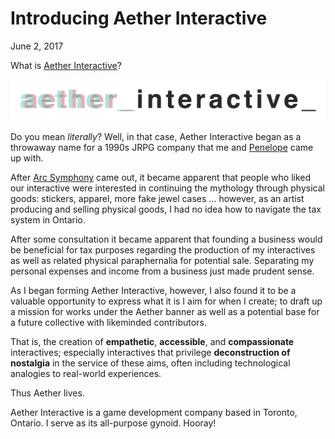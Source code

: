<meta name="description" content="A life update about a new company." />
<meta name="twitter:description" content="A life update about a new company." />
<h1 class="h1-title">Introducing Aether Interactive</h1>
<p class="post-date">
  <time datetime="2017-06-0218:00:00+00:00" itemprop="datePublished">June 2, 2017</time>
</p>

What is [Aether Interactive](http://www.aether.in.net)?

<center><img src="/img/wordmark.png"/></center>

Do you mean *literally*? Well, in that case, Aether Interactive began as a throwaway name for a 1990s JRPG company that me and [Penelope](http://wonderbreath.neocities.org) came up with.

After [Arc Symphony](https://aetherinteractive.itch.io/arc-symphony) came out, it became apparent that people who liked our interactive were interested in continuing the mythology through physical goods: stickers, apparel, more fake jewel cases ... however, as an artist producing and selling physical goods, I had no idea how to navigate the tax system in Ontario.

After some consultation it became apparent that founding a business would be beneficial for tax purposes regarding the production of my interactives as well as related physical paraphernalia for potential sale. Separating my personal expenses and income from a business just made prudent sense.

As I began forming Aether Interactive, however, I also found it to be a valuable opportunity to express what it is I aim for when I create; to draft up a mission for works under the Aether banner as well as a potential base for a future collective with likeminded contributors.

That is, the creation of **empathetic**, **accessible**, and **compassionate** interactives; especially interactives that privilege **deconstruction of nostalgia** in the service of these aims, often including technological analogies to real-world experiences.

Thus Aether lives.

Aether Interactive is a game development company based in Toronto, Ontario. I serve as its all-purpose gynoid. Hooray!
